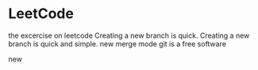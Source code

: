 # LeetCode
the excercise on leetcode
Creating a new branch is quick.
Creating a new branch is quick and simple.
new merge mode
git is a free software

new